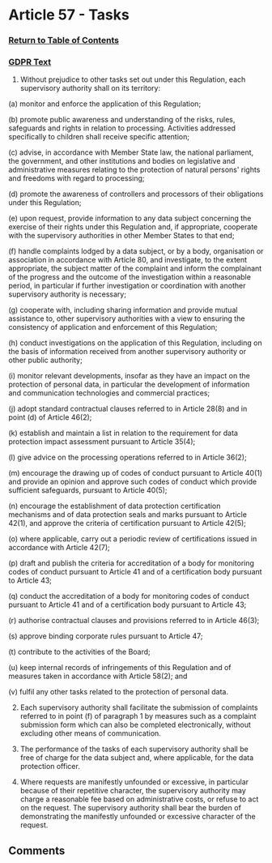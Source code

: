 # Article 57 - Tasks

### [Return to Table of Contents](https://github.com/mitmedialab/Consent-HackDay/blob/master/Legal/GDPR%20Markdown/1.%20Table%20of%20Contents.md)

### [GDPR Text](https://eur-lex.europa.eu/legal-content/EN/TXT/HTML/?uri=CELEX:32016R0679&from=EN#d1e4899-1-1)

1.   Without prejudice to other tasks set out under this Regulation, each supervisory authority shall on its territory:

(a)
monitor and enforce the application of this Regulation;

(b)
promote public awareness and understanding of the risks, rules, safeguards and rights in relation to processing. Activities addressed specifically to children shall receive specific attention;

(c)
advise, in accordance with Member State law, the national parliament, the government, and other institutions and bodies on legislative and administrative measures relating to the protection of natural persons' rights and freedoms with regard to processing;

(d)
promote the awareness of controllers and processors of their obligations under this Regulation;

(e)
upon request, provide information to any data subject concerning the exercise of their rights under this Regulation and, if appropriate, cooperate with the supervisory authorities in other Member States to that end;

(f)
handle complaints lodged by a data subject, or by a body, organisation or association in accordance with Article 80, and investigate, to the extent appropriate, the subject matter of the complaint and inform the complainant of the progress and the outcome of the investigation within a reasonable period, in particular if further investigation or coordination with another supervisory authority is necessary;

(g)
cooperate with, including sharing information and provide mutual assistance to, other supervisory authorities with a view to ensuring the consistency of application and enforcement of this Regulation;

(h)
conduct investigations on the application of this Regulation, including on the basis of information received from another supervisory authority or other public authority;

(i)
monitor relevant developments, insofar as they have an impact on the protection of personal data, in particular the development of information and communication technologies and commercial practices;

(j)
adopt standard contractual clauses referred to in Article 28(8) and in point (d) of Article 46(2);

(k)
establish and maintain a list in relation to the requirement for data protection impact assessment pursuant to Article 35(4);

(l)
give advice on the processing operations referred to in Article 36(2);

(m)
encourage the drawing up of codes of conduct pursuant to Article 40(1) and provide an opinion and approve such codes of conduct which provide sufficient safeguards, pursuant to Article 40(5);

(n)
encourage the establishment of data protection certification mechanisms and of data protection seals and marks pursuant to Article 42(1), and approve the criteria of certification pursuant to Article 42(5);

(o)
where applicable, carry out a periodic review of certifications issued in accordance with Article 42(7);

(p)
draft and publish the criteria for accreditation of a body for monitoring codes of conduct pursuant to Article 41 and of a certification body pursuant to Article 43;

(q)
conduct the accreditation of a body for monitoring codes of conduct pursuant to Article 41 and of a certification body pursuant to Article 43;

(r)
authorise contractual clauses and provisions referred to in Article 46(3);

(s)
approve binding corporate rules pursuant to Article 47;

(t)
contribute to the activities of the Board;

(u)
keep internal records of infringements of this Regulation and of measures taken in accordance with Article 58(2); and

(v)
fulfil any other tasks related to the protection of personal data.

2.   Each supervisory authority shall facilitate the submission of complaints referred to in point (f) of paragraph 1 by measures such as a complaint submission form which can also be completed electronically, without excluding other means of communication.

3.   The performance of the tasks of each supervisory authority shall be free of charge for the data subject and, where applicable, for the data protection officer.

4.   Where requests are manifestly unfounded or excessive, in particular because of their repetitive character, the supervisory authority may charge a reasonable fee based on administrative costs, or refuse to act on the request. The supervisory authority shall bear the burden of demonstrating the manifestly unfounded or excessive character of the request.



## Comments
